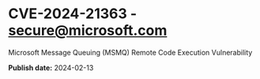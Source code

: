 # CVE-2024-21363 - secure@microsoft.com

Microsoft Message Queuing (MSMQ) Remote Code Execution Vulnerability

**Publish date:** 2024-02-13
